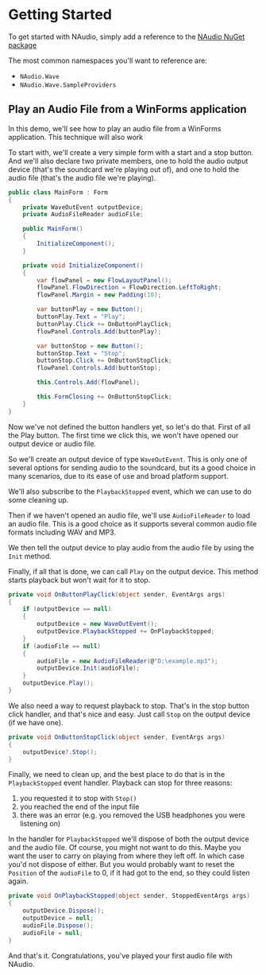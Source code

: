 # Getting Started

To get started with NAudio, simply add a reference to the [NAudio NuGet package](https://www.nuget.org/packages/NAudio/)

The most common namespaces you'll want to reference are:

- `NAudio.Wave`
- `NAudio.Wave.SampleProviders`

## Play an Audio File from a WinForms application

In this demo, we'll see how to play an audio file from a WinForms application. This technique will also work

To start with, we'll create a very simple form with a start and a stop button. And we'll also declare two private members, one to hold the audio output device (that's the soundcard we're playing out of), and one to hold the audio file (that's the audio file we're playing).

```c#
public class MainForm : Form
{
    private WaveOutEvent outputDevice;
    private AudioFileReader audioFile;

    public MainForm()
    {
        InitializeComponent();
    }

    private void InitializeComponent()
    {
        var flowPanel = new FlowLayoutPanel();
        flowPanel.FlowDirection = FlowDirection.LeftToRight;
        flowPanel.Margin = new Padding(10);

        var buttonPlay = new Button();
        buttonPlay.Text = "Play";
        buttonPlay.Click += OnButtonPlayClick;
        flowPanel.Controls.Add(buttonPlay);

        var buttonStop = new Button();
        buttonStop.Text = "Stop";
        buttonStop.Click += OnButtonStopClick;
        flowPanel.Controls.Add(buttonStop);

        this.Controls.Add(flowPanel);

        this.FormClosing += OnButtonStopClick;
    }
}
```

Now we've not defined the button handlers yet, so let's do that. First of all the Play button. The first time we click this, we won't have opened our output device or audio file.

So we'll create an output device of type `WaveOutEvent`. This is only one of several options for sending audio to the soundcard, but its a good choice in many scenarios, due to its ease of use and broad platform support.

We'll also subscribe to the `PlaybackStopped` event, which we can use to do some cleaning up.

Then if we haven't opened an audio file, we'll use `AudioFileReader` to load an audio file. This is a good choice as it supports several common audio file formats including WAV and MP3.

We then tell the output device to play audio from the audio file by using the `Init` method. 

Finally, if all that is done, we can call `Play` on the output device. This method starts playback but won't wait for it to stop.

```c#
private void OnButtonPlayClick(object sender, EventArgs args)
{
    if (outputDevice == null)
    {
        outputDevice = new WaveOutEvent();
        outputDevice.PlaybackStopped += OnPlaybackStopped;
    }
    if (audioFile == null)
    {
        audioFile = new AudioFileReader(@"D:\example.mp3");
        outputDevice.Init(audioFile);
    }
    outputDevice.Play();
}
```

We also need a way to request playback to stop. That's in the stop button click handler, and that's nice and easy. Just call `Stop` on the output device (if we have one).

```c#
private void OnButtonStopClick(object sender, EventArgs args)
{
    outputDevice?.Stop();
}
```

Finally, we need to clean up, and the best place to do that is in the `PlaybackStopped` event handler. Playback can stop for three reasons: 

1. you requested it to stop with `Stop()`
2. you reached the end of the input file
3. there was an error (e.g. you removed the USB headphones you were listening on)

In the handler for `PlaybackStopped` we'll dispose of both the output device and the audio file. Of course, you might not want to do this. Maybe you want the user to carry on playing from where they left off. In which case you'd not dispose of either. But you would probably want to reset the `Position` of the `audioFile` to 0, if it had got to the end, so they could listen again.

```c#
private void OnPlaybackStopped(object sender, StoppedEventArgs args)
{
    outputDevice.Dispose();
    outputDevice = null;
    audioFile.Dispose();
    audioFile = null;
}
```

And that's it. Congratulations, you've played your first audio file with NAudio.